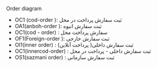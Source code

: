 Order diagram
   - OC1 (cod-order ): ثبت سفارش پرداخت در محل
   - OA1(anboh-order ): ثبت سفارش انبوه
   - OC1(cod - order) : سفارش پرداخت محل 
   - OF1(Foreign-order ): ثبت سفارش خارجی
   - OI1(inner order) :  (پرداخت آنلاین )ثبت سفارش داخلی 
   - OC1(innercod-order) : ثبت سفارش داخلی - پرداخت در محل
   - OS1(sazmani order) : ثبت سفارش سازمانی
 